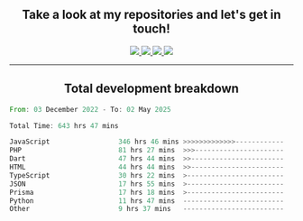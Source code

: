 <h2 align="center">
  Take a look at my repositories and let's get in touch!
</h2>
<p align="center">
  <a href="https://www.instagram.com/rayhanarkan?igsh=MXM3dHhmMTZ3ZWVsaA==">
    <img src="https://img.icons8.com/material-outlined/30/689d6a/instagram.png"/>
  </a>
  <a href="https://www.linkedin.com/in/rayhanarkan/">
    <img src="https://img.icons8.com/material-outlined/30/689d6a/linkedin.png"/>
  </a>
  <a href="">
    <img src="https://img.icons8.com/material-outlined/30/689d6a/geography.png"/>
  </a>
  <a href="mailto:rayhanarkan30@gmail.com">
    <img src="https://img.icons8.com/material-outlined/30/689d6a/email.png"/>
  </a>
</p>

---

<h2 align="center">Total development breakdown</h2>

<p align="center">
<!--START_SECTION:waka-->

```rust
From: 03 December 2022 - To: 02 May 2025

Total Time: 643 hrs 47 mins

JavaScript                 346 hrs 46 mins >>>>>>>>>>>>>------------   53.86 %
PHP                        81 hrs 27 mins  >>>----------------------   12.65 %
Dart                       47 hrs 44 mins  >>-----------------------   07.42 %
HTML                       44 hrs 44 mins  >>-----------------------   06.95 %
TypeScript                 30 hrs 22 mins  >------------------------   04.72 %
JSON                       17 hrs 55 mins  >------------------------   02.79 %
Prisma                     17 hrs 18 mins  >------------------------   02.69 %
Python                     11 hrs 47 mins  -------------------------   01.83 %
Other                      9 hrs 37 mins   -------------------------   01.50 %
```

<!--END_SECTION:waka-->
</p>
